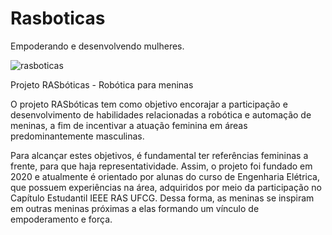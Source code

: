 # Rasboticas
Empoderando e desenvolvendo mulheres.

![rasboticas](RASboticas.png)

Projeto RASbóticas - Robótica para meninas

O projeto RASbóticas tem como objetivo encorajar a participação e desenvolvimento de habilidades relacionadas a robótica e automação de meninas, a fim de incentivar a atuação feminina em áreas predominantemente masculinas.

Para alcançar estes objetivos, é fundamental ter referências femininas a frente, para que haja representatividade. Assim, o projeto foi fundado em 2020 e atualmente é orientado por alunas do curso de Engenharia Elétrica, que possuem experiências na área, adquiridos por meio da participação no Capítulo Estudantil IEEE RAS UFCG. Dessa forma, as meninas se inspiram em outras meninas próximas a elas formando um vínculo de empoderamento e força.




